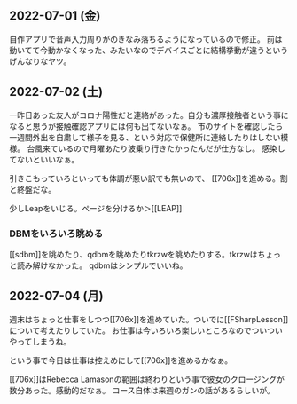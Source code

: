 ## 2022-07-01 (金)

自作アプリで音声入力周りがのきなみ落ちるようになっているので修正。
前は動いてて今動かなくなった、みたいなのでデバイスごとに結構挙動が違うというげんなりなヤツ。

## 2022-07-02 (土)

一昨日あった友人がコロナ陽性だと連絡があった。自分も濃厚接触者という事になると思うが接触確認アプリには何も出てないなぁ。
市のサイトを確認したら一週間外出を自粛して様子を見る、という対応で保健所に連絡したりはしない模様。
台風来ているので月曜あたり波乗り行きたかったんだが仕方なし。
感染してないといいなぁ。

引きこもっていろといっても体調が悪い訳でも無いので、
[[706x]]を進める。割と終盤だな。

少しLeapをいじる。ページを分けるか＞[[LEAP]]

### DBMをいろいろ眺める

[[sdbm]]を眺めたり、qdbmを眺めたりtkrzwを眺めたりする。tkrzwはちょっと読み解けなかった。
qdbmはシンプルでいいね。

## 2022-07-04 (月)

週末はちょっと仕事をしつつ[[706x]]を進めていた。ついでに[[FSharpLesson]]について考えたりしていた。
お仕事は今いろいろ楽しいところなのでついついやってしまうね。

という事で今日は仕事は控えめにして[[706x]]を進めるかなぁ。

[[706x]]はRebecca Lamasonの範囲は終わりという事で彼女のクロージングが数分あった。感動的だなぁ。
コース自体は来週のガンの話があるらしいが。